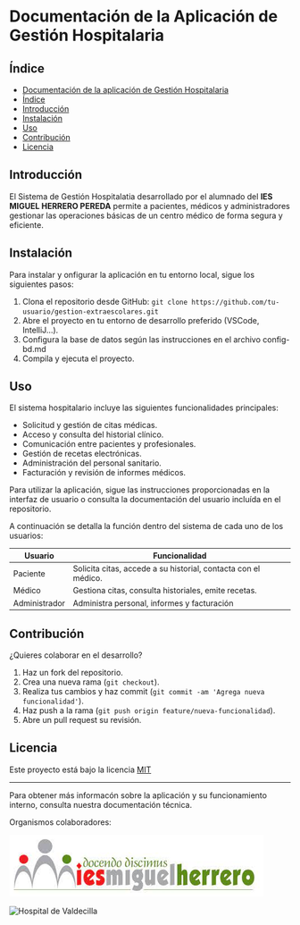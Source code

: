 # Documentación de la Aplicación de Gestión Hospitalaria

## Índice
- [Documentación de la aplicación de Gestión Hospitalaria](documentacion-tecnica.md)
 - [Índice](#Índice)
 - [Introducción](#Introducción)
 - [Instalación](#Instalación)
 - [Uso](#Uso)
 - [Contribución](#Contribución)
 - [Licencia](#Licencia)

## Introducción

 El Sistema de Gestión Hospitalatia desarrollado por el alumnado del **IES MIGUEL HERRERO PEREDA** permite a pacientes, médicos y administradores gestionar las operaciones básicas de un centro médico de forma segura y eficiente.

## Instalación

Para instalar y onfigurar la aplicación en tu entorno local, sigue los siguientes pasos:
1. Clona el repositorio desde GitHub:
``git clone https://github.com/tu-usuario/gestion-extraescolares.git``
2. Abre el proyecto en tu entorno de desarrollo preferido (VSCode, IntelliJ...).
3. Configura la base de datos según las instrucciones en el archivo config-bd.md
4. Compila y ejecuta el proyecto.

## Uso
El sistema hospitalario incluye las siguientes funcionalidades principales:
- Solicitud y gestión de citas médicas.
- Acceso y consulta del historial clínico.
- Comunicación entre pacientes y profesionales.
- Gestión de recetas electrónicas.
- Administración del personal sanitario.
- Facturación y revisión de informes médicos.

Para utilizar la aplicación, sigue las instrucciones proporcionadas en la interfaz de usuario o consulta la documentación del usuario incluída en el repositorio.

A continuación se detalla la función dentro del sistema de cada uno de los usuarios:

| **Usuario** | **Funcionalidad** |
|------------|--------------|
| Paciente | Solicita citas, accede a su historial, contacta con el médico. |
| Médico | Gestiona citas, consulta historiales, emite recetas. |
| Administrador | Administra personal, informes y facturación |

## Contribución
¿Quieres colaborar en el desarrollo?

1. Haz un fork del repositorio.
2. Crea una nueva rama (``git checkout``).
3. Realiza tus cambios y haz commit (``git commit -am 'Agrega nueva funcionalidad'``).
4. Haz push a la rama (``git push origin feature/nueva-funcionalidad``).
5. Abre un pull request su revisión.

## Licencia

Este proyecto está bajo la licencia [MIT](https://opensource.org/license/MIT)

---

Para obtener más informacón sobre la aplicación y su funcionamiento interno, consulta nuestra documentación técnica.

Organismos colaboradores:

![IES Miguel Herrero](logoIESMHP.png)

![Hospital de Valdecilla](https://www.eiivaldecilla.es/wp-content/uploads/5525-nuevo-logo-valdecilla.jpg)
